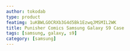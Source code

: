```yaml
---
author: tokodab
type: product
featimg: 1uKBWLGOCRXb3G4d5Bk1EzwqJMSMIL2WK
title: Punisher Comics Samsung Galaxy S9 Case
tags: [samsung, galaxy, s9]
category: [samsung]
---
```

